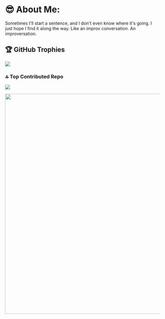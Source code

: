 # 😎 About Me:
Sometimes I'll start a sentence, and I don't even know where it's going. I just hope I find it along the way. Like an improv conversation. An improversation.

## 🏆 GitHub Trophies
![](https://github-profile-trophy.vercel.app/?username=ignacioDias&theme=radical&no-frame=false&no-bg=true&margin-w=4)

### 🔝 Top Contributed Repo
![](https://github-contributor-stats.vercel.app/api?username=ignacioDias&limit=5&theme=dark&combine_all_yearly_contributions=true)

<img src="https://nypost.com/wp-content/uploads/sites/2/2022/05/Screen-Shot-2022-05-06-at-12.00.23-PM.png" width="1264px" height="715px"/>

<!-- Proudly created with GPRM ( https://gprm.itsvg.in ) -->
